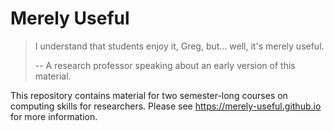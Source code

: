# Merely Useful

> I understand that students enjoy it, Greg, but... well, it's merely useful.
>
> -- A research professor speaking about an early version of this material.

This repository contains material for two semester-long courses on computing skills for researchers.
Please see <https://merely-useful.github.io> for more information.
